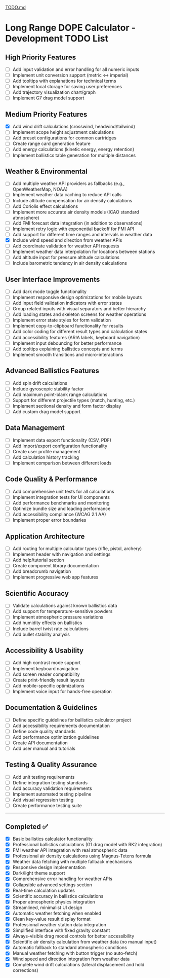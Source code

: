 [TODO.md](https://github.com/user-attachments/files/21932376/TODO.md)
# Long Range DOPE Calculator - Development TODO List

## High Priority Features
- [ ] Add input validation and error handling for all numeric inputs
- [ ] Implement unit conversion support (metric ↔ imperial)
- [ ] Add tooltips with explanations for technical terms
- [ ] Implement local storage for saving user preferences
- [ ] Add trajectory visualization chart/graph
- [ ] Implement G7 drag model support

## Medium Priority Features
- [x] Add wind drift calculations (crosswind, headwind/tailwind)
- [ ] Implement scope height adjustment calculations
- [ ] Add preset configurations for common cartridges
- [ ] Create range card generation feature
- [ ] Add energy calculations (kinetic energy, energy retention)
- [ ] Implement ballistics table generation for multiple distances

## Weather & Environmental
- [ ] Add multiple weather API providers as fallbacks (e.g., OpenWeatherMap, NOAA)
- [ ] Implement weather data caching to reduce API calls
- [ ] Include altitude compensation for air density calculations
- [ ] Add Coriolis effect calculations
- [ ] Implement more accurate air density models (ICAO standard atmosphere)
- [ ] Add FMI forecast data integration (in addition to observations)
- [ ] Implement retry logic with exponential backoff for FMI API
- [ ] Add support for different time ranges and intervals in weather data
- [x] Include wind speed and direction from weather APIs
- [ ] Add coordinate validation for weather API requests
- [ ] Implement weather data interpolation for locations between stations
- [ ] Add altitude input for pressure altitude calculations
- [ ] Include barometric tendency in air density calculations

## User Interface Improvements
- [ ] Add dark mode toggle functionality
- [ ] Implement responsive design optimizations for mobile layouts
- [ ] Add input field validation indicators with error states
- [ ] Group related inputs with visual separators and better hierarchy
- [ ] Add loading states and skeleton screens for weather operations
- [ ] Implement error state styles for form validation
- [ ] Implement copy-to-clipboard functionality for results
- [ ] Add color coding for different result types and calculation states
- [ ] Add accessibility features (ARIA labels, keyboard navigation)
- [ ] Implement input debouncing for better performance
- [ ] Add tooltips explaining ballistics concepts and terms
- [ ] Implement smooth transitions and micro-interactions

## Advanced Ballistics Features
- [ ] Add spin drift calculations
- [ ] Include gyroscopic stability factor
- [ ] Add maximum point-blank range calculations
- [ ] Support for different projectile types (match, hunting, etc.)
- [ ] Implement sectional density and form factor display
- [ ] Add custom drag model support

## Data Management
- [ ] Implement data export functionality (CSV, PDF)
- [ ] Add import/export configuration functionality
- [ ] Create user profile management
- [ ] Add calculation history tracking
- [ ] Implement comparison between different loads

## Code Quality & Performance
- [ ] Add comprehensive unit tests for all calculations
- [ ] Implement integration tests for UI components
- [ ] Add performance benchmarks and monitoring
- [ ] Optimize bundle size and loading performance
- [ ] Add accessibility compliance (WCAG 2.1 AA)
- [ ] Implement proper error boundaries

## Application Architecture
- [ ] Add routing for multiple calculator types (rifle, pistol, archery)
- [ ] Implement header with navigation and settings
- [ ] Add help/tutorial section
- [ ] Create component library documentation
- [ ] Add breadcrumb navigation
- [ ] Implement progressive web app features

## Scientific Accuracy
- [ ] Validate calculations against known ballistics data
- [ ] Add support for temperature-sensitive powders
- [ ] Implement atmospheric pressure variations
- [ ] Add humidity effects on ballistics
- [ ] Include barrel twist rate calculations
- [ ] Add bullet stability analysis

## Accessibility & Usability
- [ ] Add high contrast mode support
- [ ] Implement keyboard navigation
- [ ] Add screen reader compatibility
- [ ] Create print-friendly result layouts
- [ ] Add mobile-specific optimizations
- [ ] Implement voice input for hands-free operation

## Documentation & Guidelines
- [ ] Define specific guidelines for ballistics calculator project
- [ ] Add accessibility requirements documentation
- [ ] Define code quality standards
- [ ] Add performance optimization guidelines
- [ ] Create API documentation
- [ ] Add user manual and tutorials

## Testing & Quality Assurance
- [ ] Add unit testing requirements
- [ ] Define integration testing standards
- [ ] Add accuracy validation requirements
- [ ] Implement automated testing pipeline
- [ ] Add visual regression testing
- [ ] Create performance testing suite

---

## Completed ✅
- [x] Basic ballistics calculator functionality
- [x] Professional ballistics calculations (G1 drag model with RK2 integration)
- [x] FMI weather API integration with real atmospheric data
- [x] Professional air density calculations using Magnus-Tetens formula
- [x] Weather data fetching with multiple fallback mechanisms
- [x] Responsive design implementation
- [x] Dark/light theme support
- [x] Comprehensive error handling for weather APIs
- [x] Collapsible advanced settings section
- [x] Real-time calculation updates
- [x] Scientific accuracy in ballistics calculations
- [x] Proper atmospheric physics integration
- [x] Streamlined, minimalist UI design
- [x] Automatic weather fetching when enabled
- [x] Clean key-value result display format
- [x] Professional weather station data integration
- [x] Simplified interface with fixed gravity constant
- [x] Always-visible drag model controls for better accessibility
- [x] Scientific air density calculation from weather data (no manual input)
- [x] Automatic fallback to standard atmospheric conditions
- [x] Manual weather fetching with button trigger (no auto-fetch)
- [x] Wind speed and direction integration from weather data
- [x] Complete wind drift calculations (lateral displacement and hold corrections)
